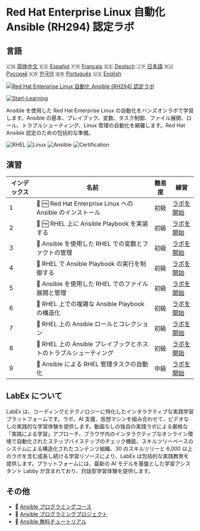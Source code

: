 # Red Hat Enterprise Linux 自動化 Ansible (RH294) 認定ラボ

## 言語

🇨🇳 [简体中文](README_zh.md) 🇪🇸 [Español](README_es.md) 🇫🇷 [Français](README_fr.md) 🇩🇪 [Deutsch](README_de.md) 🇯🇵 [日本語](README_ja.md) 🇷🇺 [Русский](README_ru.md) 🇰🇷 [한국어](README_ko.md) 🇧🇷 [Português](README_pt.md) 🇺🇸 [English](README.md) 

[![Red Hat Enterprise Linux 自動化 Ansible (RH294) 認定ラボ](https://cover-creator.labex.io/red-hat-enterprise-linux-automation-with-ansible-rh294.png?lang=ja)](https://labex.io/ja/courses/red-hat-enterprise-linux-automation-with-ansible-rh294)

[![Start-Learning](https://img.shields.io/badge/Start-Learning-whitesmoke?style=for-the-badge)](https://labex.io/ja/courses/red-hat-enterprise-linux-automation-with-ansible-rh294)

Ansible を使用した Red Hat Enterprise Linux の自動化をハンズオンラボで学習します。Ansible の基本、プレイブック、変数、タスク制御、ファイル展開、ロール、トラブルシューティング、Linux 管理の自動化を網羅します。Red Hat Ansible 認定のための包括的な準備。

![RHEL](https://img.shields.io/badge/RHEL-whitesmoke?style=for-the-badge&logo=rhel)
![Linux](https://img.shields.io/badge/Linux-whitesmoke?style=for-the-badge&logo=linux)
![Ansible](https://img.shields.io/badge/Ansible-whitesmoke?style=for-the-badge&logo=ansible)
![Certification](https://img.shields.io/badge/Certification-whitesmoke?style=for-the-badge&logo=certification)


## 演習

|   インデックス | 名前                                                               | 難易度   | 練習                                                                                                                                   |
|----------------|--------------------------------------------------------------------|----------|----------------------------------------------------------------------------------------------------------------------------------------|
|              1 | 📖 🆓 Red Hat Enterprise Linux への Ansible のインストール         | 初級     | <a target='_blank' href='https://labex.io/ja/tutorials/rhel-install-ansible-on-red-hat-enterprise-linux-590544'>ラボを開始</a>         |
|              2 | 📖 🆓 RHEL 上に Ansible Playbook を実装する                        | 初級     | <a target='_blank' href='https://labex.io/ja/tutorials/ansible-implement-an-ansible-playbook-on-rhel-590552'>ラボを開始</a>            |
|              3 | 📖  Ansible を使用した RHEL での変数とファクトの管理               | 初級     | <a target='_blank' href='https://labex.io/ja/tutorials/ansible-manage-variables-and-facts-in-rhel-with-ansible-590560'>ラボを開始</a>  |
|              4 | 📖  RHEL で Ansible Playbook の実行を制御する                      | 初級     | <a target='_blank' href='https://labex.io/ja/tutorials/rhel-control-ansible-playbook-execution-on-rhel-590569'>ラボを開始</a>          |
|              5 | 📖  Ansible を使用した RHEL でのファイル展開と管理                 | 初級     | <a target='_blank' href='https://labex.io/ja/tutorials/ansible-deploy-and-manage-files-on-rhel-with-ansible-590573'>ラボを開始</a>     |
|              6 | 📖  RHEL 上での複雑な Ansible Playbook の構造化                    | 初級     | <a target='_blank' href='https://labex.io/ja/tutorials/ansible-structuring-complex-ansible-playbooks-on-rhel-590576'>ラボを開始</a>    |
|              7 | 📖  RHEL 上の Ansible ロールとコレクション                         | 初級     | <a target='_blank' href='https://labex.io/ja/tutorials/ansible-ansible-roles-and-collections-on-rhel-590574'>ラボを開始</a>            |
|              8 | 📖  RHEL 上の Ansible プレイブックとホストのトラブルシューティング | 初級     | <a target='_blank' href='https://labex.io/ja/tutorials/ansible-troubleshoot-ansible-playbooks-and-hosts-on-rhel-590577'>ラボを開始</a> |
|              9 | 📖  Ansible による RHEL 管理タスクの自動化                         | 中級     | <a target='_blank' href='https://labex.io/ja/tutorials/ansible-automate-rhel-administration-tasks-with-ansible-590613'>ラボを開始</a>  |

## LabEx について

LabEx は、コーディングとテクノロジーに特化したインタラクティブな実践学習プラットフォームです。ラボ、AI 支援、仮想マシンを組み合わせて、ビデオなしの実践的な学習体験を提供します。動画なしの独自の実践ラボによる厳格な「実践による学習」アプローチ、ブラウザ内のインタラクティブなオンライン環境で自動化されたステップバイステップのチェック機能、スキルツリーベースのシステムによる構造化されたコンテンツ組織、30 のスキルツリーと 6,000 以上のラボを含む成長し続ける学習リソースにより、LabEx は包括的な実践教育を提供します。プラットフォームには、最新の AI モデルを基盤とした学習アシスタント Labby が含まれており、対話型学習体験を提供します。

## その他

- 🔗 [Ansible プログラミングコース](https://github.com/labex-labs/awesome-programming-courses)
- 🔗 [Ansible プログラミングプロジェクト](https://github.com/labex-labs/awesome-programming-projects)
- 🔗 [Ansible 無料チュートリアル](https://github.com/labex-labs/ansible-free-tutorials)


